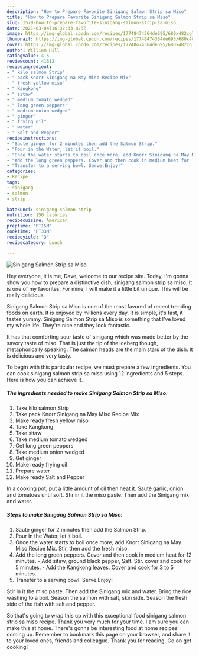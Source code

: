 ```yaml
---
description: "How to Prepare Favorite Sinigang Salmon Strip sa Miso"
title: "How to Prepare Favorite Sinigang Salmon Strip sa Miso"
slug: 1579-how-to-prepare-favorite-sinigang-salmon-strip-sa-miso
date: 2021-03-04T16:32:33.823Z
image: https://img-global.cpcdn.com/recipes/17748474364de695/680x482cq70/sinigang-salmon-strip-sa-miso-recipe-main-photo.jpg
thumbnail: https://img-global.cpcdn.com/recipes/17748474364de695/680x482cq70/sinigang-salmon-strip-sa-miso-recipe-main-photo.jpg
cover: https://img-global.cpcdn.com/recipes/17748474364de695/680x482cq70/sinigang-salmon-strip-sa-miso-recipe-main-photo.jpg
author: William Hill
ratingvalue: 4.5
reviewcount: 41612
recipeingredient:
- " kilo salmon Strip"
- " pack Knorr Sinigang na May Miso Recipe Mix"
- " fresh yellow miso"
- " Kangkong"
- " sitaw"
- " medium tomato wedged"
- " long green peppers"
- " medium onion wedged"
- " ginger"
- " frying oil"
- " water"
- " Salt and Pepper"
recipeinstructions:
- "Sauté ginger for 2 minutes then add the Salmon Strip."
- "Pour in the Water, let it boil."
- "Once the water starts to boil once more, add Knorr Sinigang na May Miso Recipe Mix. Stir, then add the fresh miso."
- "Add the long green peppers. Cover and then cook in medium heat for 12 minutes. Add sitaw, ground black pepper, Salt. Stir. cover and cook for 5 minutes. Add the Kangkong leaves. Cover and cook for 3 to 5 minutes."
- "Transfer to a serving bowl. Serve.Enjoy!"
categories:
- Recipe
tags:
- sinigang
- salmon
- strip

katakunci: sinigang salmon strip 
nutrition: 150 calories
recipecuisine: American
preptime: "PT15M"
cooktime: "PT33M"
recipeyield: "3"
recipecategory: Lunch

---
```



![Sinigang Salmon Strip sa Miso](https://img-global.cpcdn.com/recipes/17748474364de695/680x482cq70/sinigang-salmon-strip-sa-miso-recipe-main-photo.jpg)

Hey everyone, it is me, Dave, welcome to our recipe site. Today, I'm gonna show you how to prepare a distinctive dish, sinigang salmon strip sa miso. It is one of my favorites. For mine, I will make it a little bit unique. This will be really delicious.

Sinigang Salmon Strip sa Miso is one of the most favored of recent trending foods on earth. It is enjoyed by millions every day. It is simple, it's fast, it tastes yummy. Sinigang Salmon Strip sa Miso is something that I've loved my whole life. They're nice and they look fantastic.

It has that comforting sour taste of sinigang which was made better by the savory taste of miso. That is just the tip of the iceberg though, metaphorically speaking. The salmon heads are the main stars of the dish. It is delicious and very tasty.


To begin with this particular recipe, we must prepare a few ingredients. You can cook sinigang salmon strip sa miso using 12 ingredients and 5 steps. Here is how you can achieve it.

<!--inarticleads1-->

##### The ingredients needed to make Sinigang Salmon Strip sa Miso:

1. Take  kilo salmon Strip
1. Take  pack Knorr Sinigang na May Miso Recipe Mix
1. Make ready  fresh yellow miso
1. Take  Kangkong
1. Take  sitaw
1. Take  medium tomato wedged
1. Get  long green peppers
1. Take  medium onion wedged
1. Get  ginger
1. Make ready  frying oil
1. Prepare  water
1. Make ready  Salt and Pepper


In a cooking pot, put a little amount of oil then heat it. Sauté garlic, onion and tomatoes until soft. Stir in it the miso paste. Then add the Sinigang mix and water. 

<!--inarticleads2-->

##### Steps to make Sinigang Salmon Strip sa Miso:

1. Sauté ginger for 2 minutes then add the Salmon Strip.
1. Pour in the Water, let it boil.
1. Once the water starts to boil once more, add Knorr Sinigang na May Miso Recipe Mix. Stir, then add the fresh miso.
1. Add the long green peppers. Cover and then cook in medium heat for 12 minutes. - Add sitaw, ground black pepper, Salt. Stir. cover and cook for 5 minutes. - Add the Kangkong leaves. Cover and cook for 3 to 5 minutes.
1. Transfer to a serving bowl. Serve.Enjoy!


Stir in it the miso paste. Then add the Sinigang mix and water. Bring the rice washing to a boil. Season the salmon with salt, skin side. Season the flesh side of the fish with salt and pepper. 

So that's going to wrap this up with this exceptional food sinigang salmon strip sa miso recipe. Thank you very much for your time. I am sure you can make this at home. There's gonna be interesting food at home recipes coming up. Remember to bookmark this page on your browser, and share it to your loved ones, friends and colleague. Thank you for reading. Go on get cooking!
